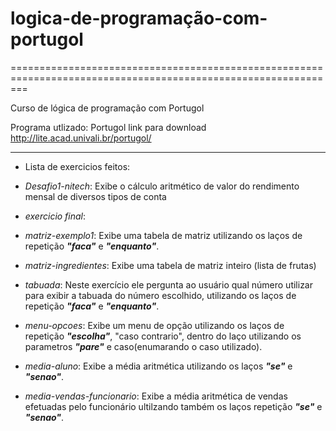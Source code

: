 # logica-de-programação-com-portugol
===============================================================================================================

Curso de lógica de programação com Portugol

Programa utlizado: Portugol
link para download http://lite.acad.univali.br/portugol/

---------------------------------------------------------------------------------------------------------------

* Lista de exercicios feitos:

- *Desafio1-nitech*: Exibe o cálculo aritmético de valor do rendimento mensal de diversos tipos de conta


- *exercicio final*: 

- *matriz-exemplo1*: Exibe uma tabela de matriz utilizando os laços de repetição ***"faca"*** e ***"enquanto"***.

- *matriz-ingredientes*: Exibe uma tabela de matriz inteiro (lista de frutas)

- *tabuada*: Neste exercício ele pergunta ao usuário qual número utilizar para exibir a tabuada do número escolhido, utilizando os laços de repetição ***"faca"*** e ***"enquanto"***.  

- *menu-opcoes*: Exibe um menu de opção utilizando os laços de repetição ***"escolha"***, "caso contrario", dentro do laço utilizando os parametros ***"pare"*** e caso(enumarando o caso utilizado).

- *media-aluno*: Exibe a média aritmética utilizando os laços ***"se"*** e ***"senao"***.

- *media-vendas-funcionario*: Exibe a média aritmética de vendas efetuadas pelo funcionário ultilzando também os laços repetição ***"se"*** e ***"senao"***.
